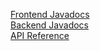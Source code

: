 [Frontend Javadocs](http://coms-309-032.class.las.iastate.edu/Frontend_Docs/)  
[Backend Javadocs](http://coms-309-032.class.las.iastate.edu/javadoc-backend/)  
[API Reference](https://app.swaggerhub.com/apis/enicely/backend-api/1.0.0)  
